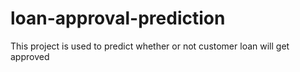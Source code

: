 # loan-approval-prediction
This project is used to predict whether or not customer loan will get approved
